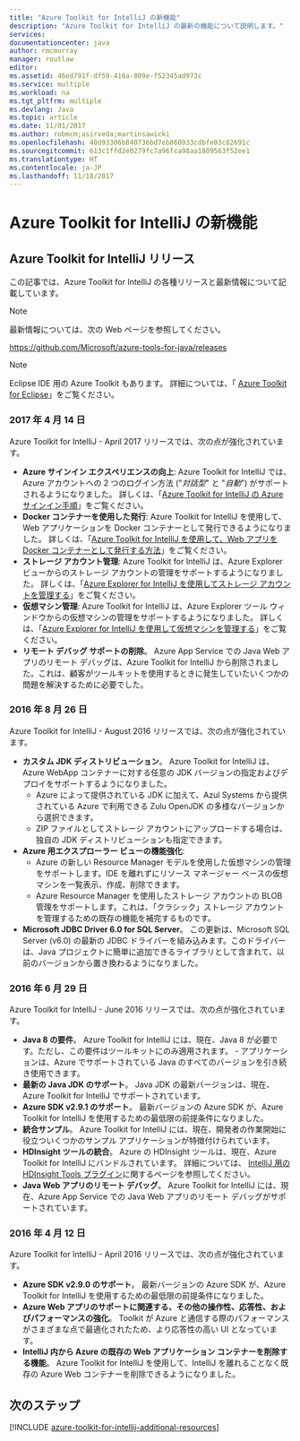 ```yaml
---
title: "Azure Toolkit for IntelliJ の新機能"
description: "Azure Toolkit for IntelliJ の最新の機能について説明します。"
services: 
documentationcenter: java
author: rmcmurray
manager: routlaw
editor: 
ms.assetid: 46ed791f-df59-416a-809e-f52345ad973c
ms.service: multiple
ms.workload: na
ms.tgt_pltfrm: multiple
ms.devlang: Java
ms.topic: article
ms.date: 11/01/2017
ms.author: robmcm;asirveda;martinsawicki
ms.openlocfilehash: 40d93306b840736bd7eb860933cdbfe03c82691c
ms.sourcegitcommit: 613c1ffd2e0279fc7a96fca98aa1809563f52ee1
ms.translationtype: HT
ms.contentlocale: ja-JP
ms.lasthandoff: 11/18/2017
---
```

# <a name="whats-new-in-the-azure-toolkit-for-intellij"></a>Azure Toolkit for IntelliJ の新機能

## <a name="azure-toolkit-for-intellij-releases"></a>Azure Toolkit for IntelliJ リリース
この記事では、Azure Toolkit for IntelliJ の各種リリースと最新情報について記載しています。

> [!NOTE]
> 最新情報については、次の Web ページを参照してください。
> 
> <https://github.com/Microsoft/azure-tools-for-java/releases>

> [!NOTE]
> Eclipse IDE 用の Azure Toolkit もあります。 詳細については、「 [Azure Toolkit for Eclipse]」をご覧ください。
> 
> 

### <a name="april-14-2017"></a>2017 年 4 月 14 日
Azure Toolkit for IntelliJ - April 2017 リリースでは、次の点が強化されています。

* **Azure サインイン エクスペリエンスの向上**: Azure Toolkit for IntelliJ では、Azure アカウントへの 2 つのログイン方法 ("*対話型*" と "*自動*") がサポートされるようになりました。 詳しくは、「[Azure Toolkit for IntelliJ の Azure サインイン手順]」をご覧ください。
* **Docker コンテナーを使用した発行**: Azure Toolkit for IntelliJ を使用して、Web アプリケーションを Docker コンテナーとして発行できるようになりました。 詳しくは、「[Azure Toolkit for IntelliJ を使用して、Web アプリを Docker コンテナーとして発行する方法]」をご覧ください。
* **ストレージ アカウント管理**: Azure Toolkit for IntelliJ は、Azure Explorer ビューからのストレージ アカウントの管理をサポートするようになりました。 詳しくは、「[Azure Explorer for IntelliJ を使用してストレージ アカウントを管理する]」をご覧ください。
* **仮想マシン管理**: Azure Toolkit for IntelliJ は、Azure Explorer ツール ウィンドウからの仮想マシンの管理をサポートするようになりました。 詳しくは、「[Azure Explorer for IntelliJ を使用して仮想マシンを管理する]」をご覧ください。
* **リモート デバッグ サポートの削除**。 Azure App Service での Java Web アプリのリモート デバッグは、Azure Toolkit for IntelliJ から削除されました。これは、顧客がツールキットを使用するときに発生していたいくつかの問題を解決するために必要でした。

### <a name="august-26-2016"></a>2016 年 8 月 26 日
Azure Toolkit for IntelliJ - August 2016 リリースでは、次の点が強化されています。

* **カスタム JDK ディストリビューション**。 Azure Toolkit for IntelliJ は、Azure WebApp コンテナーに対する任意の JDK バージョンの指定およびデプロイをサポートするようになりました。
  * Azure によって提供されている JDK に加えて、Azul Systems から提供されている Azure で利用できる Zulu OpenJDK の多様なバージョンから選択できます。
  * ZIP ファイルとしてストレージ アカウントにアップロードする場合は、独自の JDK ディストリビューションも指定できます。
* **Azure 用エクスプローラー ビューの機能強化**:
  * Azure の新しい Resource Manager モデルを使用した仮想マシンの管理をサポートします。IDE を離れずにリソース マネージャー ベースの仮想マシンを一覧表示、作成、削除できます。
  * Azure Resource Manager を使用したストレージ アカウントの BLOB 管理をサポートします。これは、「クラシック」ストレージ アカウントを管理するための既存の機能を補完するものです。
* **Microsoft JDBC Driver 6.0 for SQL Server**。 この更新は、Microsoft SQL Server (v6.0) の最新の JDBC ドライバーを組み込みます。このドライバーは、Java プロジェクトに簡単に追加できるライブラリとして含まれて、以前のバージョンから置き換わるようになりました。

### <a name="june-29-2016"></a>2016 年 6 月 29 日
Azure Toolkit for IntelliJ - June 2016 リリースでは、次の点が強化されています。

* **Java 8 の要件**。 Azure Toolkit for IntelliJ には、現在、Java 8 が必要です。ただし、この要件はツールキットにのみ適用されます。 - アプリケーションは、Azure でサポートされている Java のすべてのバージョンを引き続き使用できます。
* **最新の Java JDK のサポート**。 Java JDK の最新バージョンは、現在、Azure Toolkit for IntelliJ でサポートされています。
* **Azure SDK v2.9.1 のサポート**。 最新バージョンの Azure SDK が、Azure Toolkit for IntelliJ を使用するための最低限の前提条件になりました。
* **統合サンプル**。 Azure Toolkit for IntelliJ には、現在、開発者の作業開始に役立ついくつかのサンプル アプリケーションが特徴付けられています。
* **HDInsight ツールの統合**。 Azure の HDInsight ツールは、現在、Azure Toolkit for IntelliJ にバンドルされています。 詳細については、 [IntelliJ 用の HDInsight Tools プラグイン]に関するページを参照してください。
* **Java Web アプリのリモート デバッグ**。 Azure Toolkit for IntelliJ には、現在、Azure App Service での Java Web アプリのリモート デバッグがサポートされています。

### <a name="april-12-2016"></a>2016 年 4 月 12 日
Azure Toolkit for IntelliJ - April 2016 リリースでは、次の点が強化されています。

* **Azure SDK v2.9.0 のサポート**。 最新バージョンの Azure SDK が、Azure Toolkit for IntelliJ を使用するための最低限の前提条件になりました。
* **Azure Web アプリのサポートに関連する、その他の操作性、応答性、およびパフォーマンスの強化**。 Toolkit が Azure と通信する際のパフォーマンスがさまざまな点で最適化されたため、より応答性の高い UI となっています。
* **IntelliJ 内から Azure の既存の Web アプリケーション コンテナーを削除する機能**。 Azure Toolkit for IntelliJ を使用して、IntelliJ を離れることなく既存の Azure Web コンテナーを削除できるようになりました。

## <a name="next-steps"></a>次のステップ

[!INCLUDE [azure-toolkit-for-intellij-additional-resources](../includes/azure-toolkit-for-intellij-additional-resources.md)]

<!-- URL List -->

[Azure Toolkit for Eclipse]: ../eclipse/azure-toolkit-for-eclipse.md

[Azure Toolkit for IntelliJ の Azure サインイン手順]: ./azure-toolkit-for-intellij-sign-in-instructions.md
[Azure Toolkit for IntelliJ を使用して、Web アプリを Docker コンテナーとして発行する方法]: ./azure-toolkit-for-intellij-publish-as-docker-container.md
[Azure Explorer for IntelliJ を使用してストレージ アカウントを管理する]: ./azure-toolkit-for-intellij-managing-storage-accounts-using-azure-explorer.md
[Azure Explorer for IntelliJ を使用して仮想マシンを管理する]: ./azure-toolkit-for-intellij-managing-virtual-machines-using-azure-explorer.md

[Azure Java Developer Center]: https://docs.microsoft.com/java/azure

[IntelliJ 用の HDInsight Tools プラグイン]: /azure/hdinsight/hdinsight-apache-spark-intellij-tool-plugin
